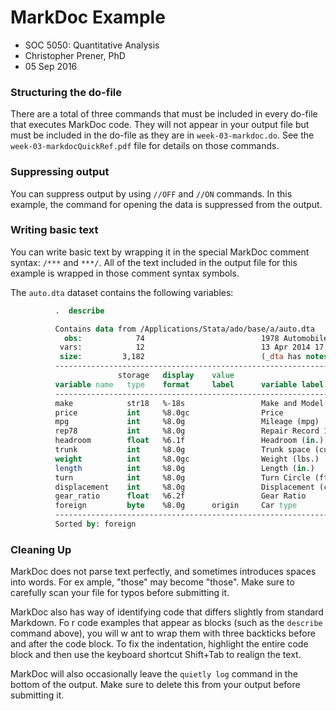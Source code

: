 MarkDoc Example
===============

-   SOC 5050: Quantitative Analysis
-   Christopher Prener, PhD
-   05 Sep 2016

### Structuring the do-file

There are a total of three commands that must be included in every
do-file that executes MarkDoc code. They will not appear in your output
file but must be included in the do-file as they are in
`week-03-markdoc.do`. See the `week-03-markdocQuickRef.pdf` file for
details on those commands.

### Suppressing output

You can suppress output by using `//OFF` and `//ON` commands. In this
example, the command for opening the data is suppressed from the
output.

### Writing basic text

You can write basic text by wrapping it in the special MarkDoc comment
syntax: `/***` and `***/`. All of the text included in the output file
for this example is wrapped in those comment syntax symbols.

The `auto.dta` dataset contains the following variables:

```stata
          .  describe

          Contains data from /Applications/Stata/ado/base/a/auto.dta
            obs:            74                          1978 Automobile Data
           vars:            12                          13 Apr 2014 17:45
           size:         3,182                          (_dta has notes)
          ------------------------------------------------------------------------------------------
                        storage   display    value
          variable name   type    format     label      variable label
          ------------------------------------------------------------------------------------------
          make            str18   %-18s                 Make and Model
          price           int     %8.0gc                Price
          mpg             int     %8.0g                 Mileage (mpg)
          rep78           int     %8.0g                 Repair Record 1978
          headroom        float   %6.1f                 Headroom (in.)
          trunk           int     %8.0g                 Trunk space (cu. ft.)
          weight          int     %8.0gc                Weight (lbs.)
          length          int     %8.0g                 Length (in.)
          turn            int     %8.0g                 Turn Circle (ft.)
          displacement    int     %8.0g                 Displacement (cu. in.)
          gear_ratio      float   %6.2f                 Gear Ratio
          foreign         byte    %8.0g      origin     Car type
          ------------------------------------------------------------------------------------------
          Sorted by: foreign
```

### Cleaning Up

MarkDoc does not parse text perfectly, and sometimes introduces spaces
into words. For ex ample, "those" may become "those". Make sure to
carefully scan your file for typos before submitting it.

MarkDoc also has way of identifying code that differs slightly from
standard Markdown. Fo r code examples that appear as blocks (such as the
`describe` command above), you will w ant to wrap them with three
backticks before and after the code block. To fix the indentation,
highlight the entire code block and then use the keyboard shortcut
Shift+Tab to realign the text.

MarkDoc will also occasionally leave the `quietly log` command in the
bottom of the output. Make sure to delete this from your output before
submitting it.
